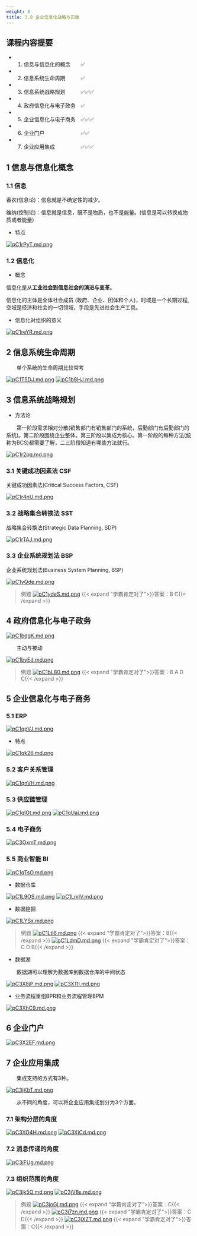 ```yaml
---
weight: 8
title: 3.8 企业信息化战略与实施
---
```

## 课程内容提要

- 1. 信息与信息化的概念&emsp;&emsp;✅
- 2. 信息系统生命周期&emsp;&emsp;&emsp;✅
- 3. 信息系统战略规划&emsp;&emsp;&emsp;✅✅✅
- 4. 政府信息化与电子政务&emsp;✅
- 5. 企业信息化与电子商务&emsp;✅✅✅
- 6. 企业门户&emsp;&emsp;&emsp;&emsp;&emsp;&emsp;&emsp;✅✅
- 7. 企业应用集成&emsp;&emsp;&emsp;&emsp;&emsp;✅✅✅

## 1 信息与信息化概念

### 1.1 信息

香农(信息论)：信息就是不确定性的减少。

维纳(控制论)：信息就是信息，既不是物质，也不是能量。(信息是可以转换成物质或者能量)

- 特点

[![pC1rPyT.md.png](https://s1.ax1x.com/2023/06/19/pC1rPyT.md.png)](https://imgse.com/i/pC1rPyT)

### 1.2 信息化

- 概念

信息化是从**工业社会到信息社会的演进与变革**。

信息化的主体是全体社会成员 (政府、企业、团体和个人)，时域是一个长期过程,空域是经济和社会的一切领域，手段是先进社会生产工具。

- 信息化对组织的意义

[![pC1reYR.md.png](https://s1.ax1x.com/2023/06/19/pC1reYR.md.png)](https://imgse.com/i/pC1reYR)

## 2 信息系统生命周期

&emsp;&emsp;单个系统的生命周期比较常考

[![pC1T5DJ.md.png](https://s1.ax1x.com/2023/06/19/pC1T5DJ.md.png)](https://imgse.com/i/pC1T5DJ)
[![pC1b8HJ.md.png](https://s1.ax1x.com/2023/06/19/pC1b8HJ.md.png)](https://imgse.com/i/pC1b8HJ)


## 3 信息系统战略规划

- 方法论

&emsp;&emsp;第一阶段需求相对分散(销售部门有销售部门的系统，后勤部门有后勤部门的系统)。第二阶段围绕企业整体。第三阶段以集成为核心。第一阶段的每种方法(统称为BCS)都需要了解，二三阶段知道有哪些方法就行。

[![pC1r2pq.md.png](https://s1.ax1x.com/2023/06/19/pC1r2pq.md.png)](https://imgse.com/i/pC1r2pq)

### 3.1 关键成功因素法 CSF

关键成功因素法(Critical Success Factors, CSF)

[![pC1r4nU.md.png](https://s1.ax1x.com/2023/06/19/pC1r4nU.md.png)](https://imgse.com/i/pC1r4nU)

### 3.2 战略集合转换法 SST

战略集合转换法(Strategic Data Planning, SDP)

[![pC1rTAJ.md.png](https://s1.ax1x.com/2023/06/19/pC1rTAJ.md.png)](https://imgse.com/i/pC1rTAJ)

### 3.3 企业系统规划法 BSP

企业系统规划法(Business System Planning, BSP)

[![pC1yQde.md.png](https://s1.ax1x.com/2023/06/19/pC1yQde.md.png)](https://imgse.com/i/pC1yQde)

>例题
[![pC1ydeS.md.png](https://s1.ax1x.com/2023/06/19/pC1ydeS.md.png)](https://imgse.com/i/pC1ydeS)
{{< expand "学霸肯定对了">}}答案：B C{{< /expand >}}

## 4 政府信息化与电子政务

[![pC1bdgK.md.png](https://s1.ax1x.com/2023/06/19/pC1bdgK.md.png)](https://imgse.com/i/pC1bdgK)

&emsp;&emsp;主动与被动

[![pC1byEd.md.png](https://s1.ax1x.com/2023/06/19/pC1byEd.md.png)](https://imgse.com/i/pC1byEd)

>例题
[![pC1bL80.md.png](https://s1.ax1x.com/2023/06/19/pC1bL80.md.png)](https://imgse.com/i/pC1bL80)
{{< expand "学霸肯定对了">}}答案：B A D C{{< /expand >}}

## 5 企业信息化与电子商务

### 5.1 ERP

[![pC1qpVJ.md.png](https://s1.ax1x.com/2023/06/19/pC1qpVJ.md.png)](https://imgse.com/i/pC1qpVJ)

- 特点

[![pC1qk26.md.png](https://s1.ax1x.com/2023/06/19/pC1qk26.md.png)](https://imgse.com/i/pC1qk26)

### 5.2 客户关系管理

[![pC1qnVH.md.png](https://s1.ax1x.com/2023/06/19/pC1qnVH.md.png)](https://imgse.com/i/pC1qnVH)

### 5.3 供应链管理

[![pC1qlGt.md.png](https://s1.ax1x.com/2023/06/19/pC1qlGt.md.png)](https://imgse.com/i/pC1qlGt)
[![pC1qUaj.md.png](https://s1.ax1x.com/2023/06/19/pC1qUaj.md.png)](https://imgse.com/i/pC1qUaj)

### 5.4 电子商务

[![pC3OxmT.md.png](https://s1.ax1x.com/2023/06/20/pC3OxmT.md.png)](https://imgse.com/i/pC3OxmT)

### 5.5 商业智能 BI

[![pC1qTsO.md.png](https://s1.ax1x.com/2023/06/19/pC1qTsO.md.png)](https://imgse.com/i/pC1qTsO)

- 数据仓库

[![pC1L9OS.md.png](https://s1.ax1x.com/2023/06/19/pC1L9OS.md.png)](https://imgse.com/i/pC1L9OS)
[![pC1LmlV.md.png](https://s1.ax1x.com/2023/06/19/pC1LmlV.md.png)](https://imgse.com/i/pC1LmlV)

- 数据挖掘

[![pC1LYSx.md.png](https://s1.ax1x.com/2023/06/19/pC1LYSx.md.png)](https://imgse.com/i/pC1LYSx)

>例题
[![pC1Ltl6.md.png](https://s1.ax1x.com/2023/06/19/pC1Ltl6.md.png)](https://imgse.com/i/pC1Ltl6)
{{< expand "学霸肯定对了">}}答案：B{{< /expand >}}
[![pC1LdmD.md.png](https://s1.ax1x.com/2023/06/19/pC1LdmD.md.png)](https://imgse.com/i/pC1LdmD)
{{< expand "学霸肯定对了">}}答案：C D B{{< /expand >}}

- 数据湖

&emsp;&emsp;数据湖可以理解为数据库到数据仓库的中间状态

[![pC3X8jP.md.png](https://s1.ax1x.com/2023/06/20/pC3X8jP.md.png)](https://imgse.com/i/pC3X8jP)
[![pC3X11I.md.png](https://s1.ax1x.com/2023/06/20/pC3X11I.md.png)](https://imgse.com/i/pC3X11I)

- 业务流程重组BPR和业务流程管理BPM

[![pC3XhC9.md.png](https://s1.ax1x.com/2023/06/20/pC3XhC9.md.png)](https://imgse.com/i/pC3XhC9)

## 6 企业门户

[![pC3X2EF.md.png](https://s1.ax1x.com/2023/06/20/pC3X2EF.md.png)](https://imgse.com/i/pC3X2EF)

## 7 企业应用集成

&emsp;&emsp;集成支持的方式有3种。

[![pC3jKbT.md.png](https://s1.ax1x.com/2023/06/20/pC3jKbT.md.png)](https://imgse.com/i/pC3jKbT)

&emsp;&emsp;从不同的角度，可以将企业应用集成划分为3个方面。

### 7.1 架构分层的角度

[![pC3XO4H.md.png](https://s1.ax1x.com/2023/06/20/pC3XO4H.md.png)](https://imgse.com/i/pC3XO4H)
[![pC3XjCd.md.png](https://s1.ax1x.com/2023/06/20/pC3XjCd.md.png)](https://imgse.com/i/pC3XjCd)

### 7.2 消息传递的角度

[![pC3jFUg.md.png](https://s1.ax1x.com/2023/06/20/pC3jFUg.md.png)](https://imgse.com/i/pC3jFUg)

### 7.3 组织范围的角度

[![pC3jk5Q.md.png](https://s1.ax1x.com/2023/06/20/pC3jk5Q.md.png)](https://imgse.com/i/pC3jk5Q)
[![pC3jV8s.md.png](https://s1.ax1x.com/2023/06/20/pC3jV8s.md.png)](https://imgse.com/i/pC3jV8s)

>例题
[![pC3joGj.md.png](https://s1.ax1x.com/2023/06/20/pC3joGj.md.png)](https://imgse.com/i/pC3joGj)
{{< expand "学霸肯定对了">}}答案：C{{< /expand >}}
[![pC3j7zn.md.png](https://s1.ax1x.com/2023/06/20/pC3j7zn.md.png)](https://imgse.com/i/pC3j7zn)
{{< expand "学霸肯定对了">}}答案：C D{{< /expand >}}
[![pC3jXZT.md.png](https://s1.ax1x.com/2023/06/20/pC3jXZT.md.png)](https://imgse.com/i/pC3jXZT)
{{< expand "学霸肯定对了">}}答案：C{{< /expand >}}
